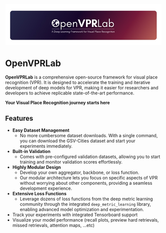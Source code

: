 ![1720110200313](image/README/1720110200313.png)

# OpenVPRLab

**OpenVPRLab** is a comprehensive open-source framework for visual place recognition (VPR). It is designed to accelerate the training and iterative development of deep models for VPR, making it easier for researchers and developers to achieve replicable state-of-the-art performance.

**Your Visual Place Recognition journey starts here**

## Features

* **Easy Dataset Management**
  * No more cumbersome dataset downloads. With a single command, you can download the GSV-Cities dataset and start your experiments immediately.
* **Built-in Validation**
  * Comes with pre-configured validation datasets, allowing you to start training and monitor validation scores effortlessly.
* **Highly Modular Design**
  * Develop your own aggregator, backbone, or loss function.
  * Our modular architecture lets you focus on specific aspects of VPR without worrying about other components, providing a seamless development experience.
* **Extensive Loss Functions**
  * Leverage dozens of loss functions from the deep metric learning community through the integrated `deep_metric_learning` library, enabling advanced model optimization and experimentation.
* Track your experiments with integrated Tensorboard support
* Visualize your model performance (recall plots, preview hard retrievals, missed retrievals, attention maps, ...etc)
